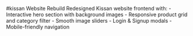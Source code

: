 #kissan Website Rebuild
Redesigned Kissan website frontend with: - Interactive hero section with background images - Responsive product grid and category filter - Smooth image sliders - Login &amp; Signup modals - Mobile-friendly navigation
